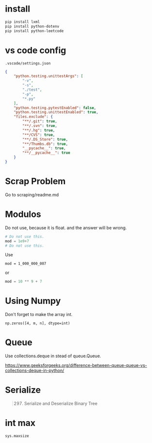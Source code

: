 # install
```bash
pip install lxml
pip install python-dotenv
pip install python-leetcode
```

# vs code config

`.vscode/settings.json`

```json
{
    "python.testing.unittestArgs": [
        "-v",
        "-s",
        "./test",
        "-p",
        "*.py"
    ],
    "python.testing.pytestEnabled": false,
    "python.testing.unittestEnabled": true,
    "files.exclude": {
        "**/.git": true,
        "**/.svn": true,
        "**/.hg": true,
        "**/CVS": true,
        "**/.DS_Store": true,
        "**/Thumbs.db": true,
        "__pycache__": true,
        "**/__pycache__": true
    }
}
```

# Scrap Problem 

Go to scraping/readme.md

# Modulos

Do not use, because it is float. and the answer will be wrong. 
```python
# Do not use this.
mod = 1e9+7
# Do not use this.
```

Use
```
mod = 1_000_000_007
```
or 
```python
mod = 10 ** 9 + 7
```

# Using Numpy

Don't forget to make the array int.
```
np.zeros([4, m, n], dtype=int)
```

# Queue
Use collections.deque in stead of queue.Queue. 

https://www.geeksforgeeks.org/difference-between-queue-queue-vs-collections-deque-in-python/

# Serialize

> 297. Serialize and Deserialize Binary Tree

# int max
```
sys.maxsize
```